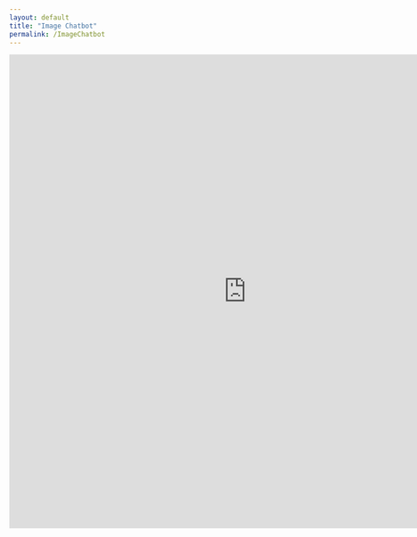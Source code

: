```yaml
---
layout: default
title: "Image Chatbot"
permalink: /ImageChatbot
---
```


<iframe
    src="https://dkondic-ImageChatbot.hf.space"
    frameborder="0"
    width="850"
    height="850"
></iframe>